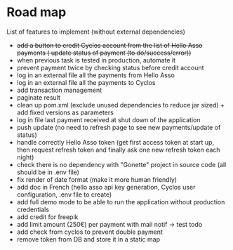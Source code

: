 # Road map

List of features to implement (without external dependencies)
* ~~add a button to credit Cyclos account from the list of Hello Asso payments ( update status of payment (to do/success/error))~~ 
* when previous task is tested in production, automate it
* prevent payment twice by checking status before credit account
* log in an external file all the payments from Hello Asso 
* log in an external file all the payments to Cyclos
* add transaction management
* paginate result
* clean up pom.xml (exclude unused dependencies to reduce jar sized) + add fixed versions as parameters
* log in file last payment received at shut down of the application
* push update (no need to refresh page to see new payments/update of status)
* handle correctly Hello Asso token (get first access token at start up, then request refresh token and finally ask one new refresh token each night)
* check there is no dependency with "Gonette" project in source code (all should be in .env file)
* fix render of date format (make it more human friendly)
* add doc in French (hello asso api key generation, Cyclos user configuration, .env file to create)
* add full demo mode to be able to run the application without production credentials
* add credit for freepik
* add limit amount (250€) per payment with mail notif -> test todo
* add check from cyclos to prevent double payment
* remove token from DB and store it in a static map